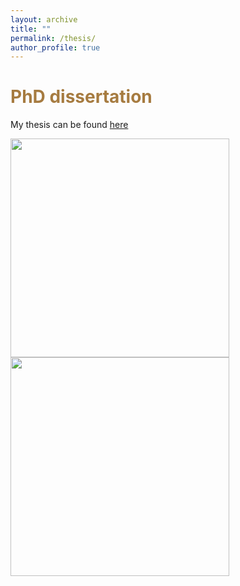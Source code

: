 ```yaml
---
layout: archive
title: ""
permalink: /thesis/
author_profile: true
---
```


# <span style="color:#a67b40"> PhD dissertation </span>

My thesis can be found [here](https://cadmus.eui.eu/entities/publication/3c4e3998-e51f-40f0-a0e3-24ed7850dd8d)

<img src="http://gaiaghirardi.github.io/images/Compensation_Boosting_Triggering_orizzontale.pdf" width="350" />

<img src="http://gaiaghirardi.github.io/images/Flowers_Sfondo.jpeg" width="350" />




